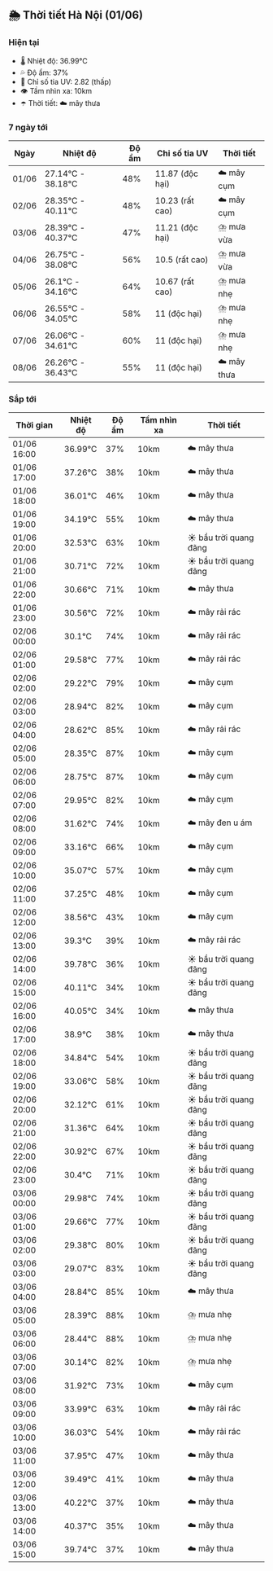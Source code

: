 ## 🌦️ Thời tiết Hà Nội (01/06)

### Hiện tại

- 🌡️ Nhiệt độ: 36.99℃
- 💦 Độ ẩm: 37%
- 🌟 Chỉ số tia UV: 2.82 (thấp)
- 👁️ Tầm nhìn xa: 10km
- ☂️ Thời tiết: ☁️ mây thưa

### 7 ngày tới

| Ngày | Nhiệt độ | Độ ẩm | Chỉ số tia UV | Thời tiết |
| --- | --- | --- | --- | --- |
| 01/06 | 27.14℃ - 38.18℃ | 48% | 11.87 (độc hại) | ☁️ mây cụm |
| 02/06 | 28.35℃ - 40.11℃ | 48% | 10.23 (rất cao) | ☁️ mây cụm |
| 03/06 | 28.39℃ - 40.37℃ | 47% | 11.21 (độc hại) | ⛈️ mưa vừa |
| 04/06 | 26.75℃ - 38.08℃ | 56% | 10.5 (rất cao) | ⛈️ mưa vừa |
| 05/06 | 26.1℃ - 34.16℃ | 64% | 10.67 (rất cao) | ⛈️ mưa nhẹ |
| 06/06 | 26.55℃ - 34.05℃ | 58% | 11 (độc hại) | ⛈️ mưa nhẹ |
| 07/06 | 26.06℃ - 34.61℃ | 60% | 11 (độc hại) | ⛈️ mưa nhẹ |
| 08/06 | 26.26℃ - 36.43℃ | 55% | 11 (độc hại) | ☁️ mây thưa |

### Sắp tới

| Thời gian | Nhiệt độ | Độ ẩm | Tầm nhìn xa | Thời tiết |
| --- | --- | --- | --- | --- |
| 01/06 16:00 | 36.99℃ | 37% | 10km | ☁️ mây thưa |
| 01/06 17:00 | 37.26℃ | 38% | 10km | ☁️ mây thưa |
| 01/06 18:00 | 36.01℃ | 46% | 10km | ☁️ mây thưa |
| 01/06 19:00 | 34.19℃ | 55% | 10km | ☁️ mây thưa |
| 01/06 20:00 | 32.53℃ | 63% | 10km | ☀️ bầu trời quang đãng |
| 01/06 21:00 | 30.71℃ | 72% | 10km | ☀️ bầu trời quang đãng |
| 01/06 22:00 | 30.66℃ | 71% | 10km | ☁️ mây thưa |
| 01/06 23:00 | 30.56℃ | 72% | 10km | ☁️ mây rải rác |
| 02/06 00:00 | 30.1℃ | 74% | 10km | ☁️ mây rải rác |
| 02/06 01:00 | 29.58℃ | 77% | 10km | ☁️ mây rải rác |
| 02/06 02:00 | 29.22℃ | 79% | 10km | ☁️ mây cụm |
| 02/06 03:00 | 28.94℃ | 82% | 10km | ☁️ mây cụm |
| 02/06 04:00 | 28.62℃ | 85% | 10km | ☁️ mây rải rác |
| 02/06 05:00 | 28.35℃ | 87% | 10km | ☁️ mây cụm |
| 02/06 06:00 | 28.75℃ | 87% | 10km | ☁️ mây cụm |
| 02/06 07:00 | 29.95℃ | 82% | 10km | ☁️ mây cụm |
| 02/06 08:00 | 31.62℃ | 74% | 10km | ☁️ mây đen u ám |
| 02/06 09:00 | 33.16℃ | 66% | 10km | ☁️ mây cụm |
| 02/06 10:00 | 35.07℃ | 57% | 10km | ☁️ mây cụm |
| 02/06 11:00 | 37.25℃ | 48% | 10km | ☁️ mây cụm |
| 02/06 12:00 | 38.56℃ | 43% | 10km | ☁️ mây cụm |
| 02/06 13:00 | 39.3℃ | 39% | 10km | ☁️ mây rải rác |
| 02/06 14:00 | 39.78℃ | 36% | 10km | ☀️ bầu trời quang đãng |
| 02/06 15:00 | 40.11℃ | 34% | 10km | ☀️ bầu trời quang đãng |
| 02/06 16:00 | 40.05℃ | 34% | 10km | ☁️ mây thưa |
| 02/06 17:00 | 38.9℃ | 38% | 10km | ☁️ mây thưa |
| 02/06 18:00 | 34.84℃ | 54% | 10km | ☀️ bầu trời quang đãng |
| 02/06 19:00 | 33.06℃ | 58% | 10km | ☀️ bầu trời quang đãng |
| 02/06 20:00 | 32.12℃ | 61% | 10km | ☀️ bầu trời quang đãng |
| 02/06 21:00 | 31.36℃ | 64% | 10km | ☀️ bầu trời quang đãng |
| 02/06 22:00 | 30.92℃ | 67% | 10km | ☀️ bầu trời quang đãng |
| 02/06 23:00 | 30.4℃ | 71% | 10km | ☀️ bầu trời quang đãng |
| 03/06 00:00 | 29.98℃ | 74% | 10km | ☀️ bầu trời quang đãng |
| 03/06 01:00 | 29.66℃ | 77% | 10km | ☀️ bầu trời quang đãng |
| 03/06 02:00 | 29.38℃ | 80% | 10km | ☀️ bầu trời quang đãng |
| 03/06 03:00 | 29.07℃ | 83% | 10km | ☀️ bầu trời quang đãng |
| 03/06 04:00 | 28.84℃ | 85% | 10km | ☁️ mây thưa |
| 03/06 05:00 | 28.39℃ | 88% | 10km | ⛈️ mưa nhẹ |
| 03/06 06:00 | 28.44℃ | 88% | 10km | ⛈️ mưa nhẹ |
| 03/06 07:00 | 30.14℃ | 82% | 10km | ⛈️ mưa nhẹ |
| 03/06 08:00 | 31.92℃ | 73% | 10km | ☁️ mây cụm |
| 03/06 09:00 | 33.99℃ | 63% | 10km | ☁️ mây rải rác |
| 03/06 10:00 | 36.03℃ | 54% | 10km | ☁️ mây rải rác |
| 03/06 11:00 | 37.95℃ | 47% | 10km | ☁️ mây thưa |
| 03/06 12:00 | 39.49℃ | 41% | 10km | ☁️ mây thưa |
| 03/06 13:00 | 40.22℃ | 37% | 10km | ☁️ mây thưa |
| 03/06 14:00 | 40.37℃ | 35% | 10km | ☁️ mây thưa |
| 03/06 15:00 | 39.74℃ | 37% | 10km | ☁️ mây thưa |
